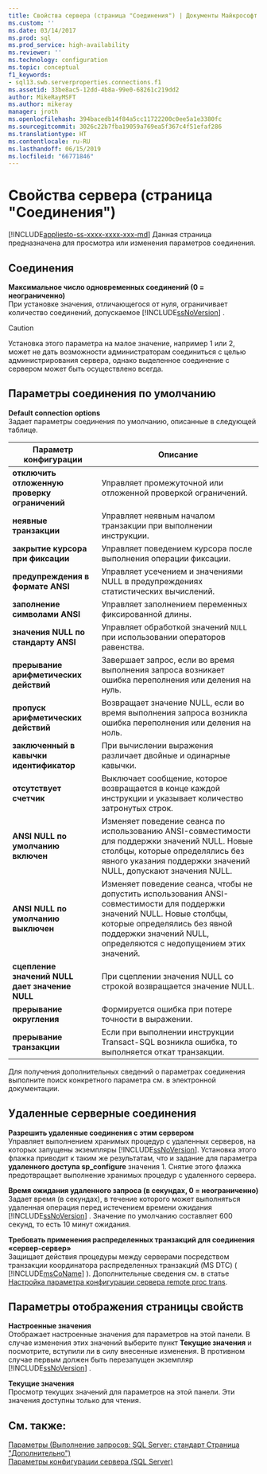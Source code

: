 ```yaml
---
title: Свойства сервера (страница "Соединения") | Документы Майкрософт
ms.custom: ''
ms.date: 03/14/2017
ms.prod: sql
ms.prod_service: high-availability
ms.reviewer: ''
ms.technology: configuration
ms.topic: conceptual
f1_keywords:
- sql13.swb.serverproperties.connections.f1
ms.assetid: 33be8ac5-12dd-4b8a-99e0-68261c219dd2
author: MikeRayMSFT
ms.author: mikeray
manager: jroth
ms.openlocfilehash: 394bacedb14f84a5cc11722200c0ee5a1e3380fc
ms.sourcegitcommit: 3026c22b7fba19059a769ea5f367c4f51efaf286
ms.translationtype: HT
ms.contentlocale: ru-RU
ms.lasthandoff: 06/15/2019
ms.locfileid: "66771846"
---
```

# <a name="server-properties---connections-page"></a>Свойства сервера (страница "Соединения")
[!INCLUDE[appliesto-ss-xxxx-xxxx-xxx-md](../../includes/appliesto-ss-xxxx-xxxx-xxx-md.md)]
  Данная страница предназначена для просмотра или изменения параметров соединения.  
  
## <a name="connections"></a>Соединения  
 **Максимальное число одновременных соединений (0 = неограниченно)**  
 При установке значения, отличающегося от нуля, ограничивает количество соединений, допускаемое [!INCLUDE[ssNoVersion](../../includes/ssnoversion-md.md)] .  
  
> [!CAUTION]  
>  Установка этого параметра на малое значение, например 1 или 2, может не дать возможности администраторам соединиться с целью администрирования сервера, однако выделенное соединение с сервером может быть осуществлено всегда.  
  
## <a name="default-connection-options"></a>Параметры соединения по умолчанию  
 **Default connection options**  
 Задает параметры соединения по умолчанию, описанные в следующей таблице.  
  
|Параметр конфигурации|Описание|  
|--------------------------|-----------------|  
|**отключить отложенную проверку ограничений**|Управляет промежуточной или отложенной проверкой ограничений.|  
|**неявные транзакции**|Управляет неявным началом транзакции при выполнении инструкции.|  
|**закрытие курсора при фиксации**|Управляет поведением курсора после выполнения операции фиксации.|  
|**предупреждения в формате ANSI**|Управляет усечением и значениями NULL в предупреждениях статистических вычислений.|  
|**заполнение символами ANSI**|Управляет заполнением переменных фиксированной длины.|  
|**значения NULL по стандарту ANSI**|Управляет обработкой значений `NULL` при использовании операторов равенства.|  
|**прерывание арифметических действий**|Завершает запрос, если во время выполнения запроса возникает ошибка переполнения или деления на нуль.|  
|**пропуск арифметических действий**|Возвращает значение NULL, если во время выполнения запроса возникла ошибка переполнения или деления на ноль.|  
|**заключенный в кавычки идентификатор**|При вычислении выражения различает двойные и одинарные кавычки.|  
|**отсутствует счетчик**|Выключает сообщение, которое возвращается в конце каждой инструкции и указывает количество затронутых строк.|  
|**ANSI NULL по умолчанию включен**|Изменяет поведение сеанса по использованию ANSI-совместимости для поддержки значений NULL. Новые столбцы, которые определялись без явного указания поддержки значений NULL, допускают значения NULL.|  
|**ANSI NULL по умолчанию выключен**|Изменяет поведение сеанса, чтобы не допустить использования ANSI-совместимости для поддержки значений NULL. Новые столбцы, которые определялись без явной поддержки значений NULL, определяются с недопущением этих значений.|  
|**сцепление значений NULL дает значение NULL**|При сцеплении значения NULL со строкой возвращается значение NULL.|  
|**прерывание округления**|Формируется ошибка при потере точности в выражении.|  
|**прерывание транзакции**|Если при выполнении инструкции Transact-SQL возникла ошибка, то выполняется откат транзакции.|  
  
 Для получения дополнительных сведений о параметрах соединения выполните поиск конкретного параметра см. в электронной документации.  
  
## <a name="remote-server-connections"></a>Удаленные серверные соединения  
 **Разрешить удаленные соединения с этим сервером**  
 Управляет выполнением хранимых процедур с удаленных серверов, на которых запущены экземпляры [!INCLUDE[ssNoVersion](../../includes/ssnoversion-md.md)]. Установка этого флажка приводит к таким же результатам, что и задание для параметра **удаленного доступа sp_configure** значения 1. Снятие этого флажка предотвращает выполнение хранимых процедур с удаленного сервера.  
  
 **Время ожидания удаленного запроса (в секундах, 0 = неограниченно)**  
 Задает время (в секундах), в течение которого может выполняться удаленная операция перед истечением времени ожидания [!INCLUDE[ssNoVersion](../../includes/ssnoversion-md.md)] . Значение по умолчанию составляет 600 секунд, то есть 10 минут ожидания.  
  
 **Требовать применения распределенных транзакций для соединения «сервер-сервер»**  
 Защищает действия процедуры между серверами посредством транзакции координатора распределенных транзакций (MS DTC) ( [!INCLUDE[msCoName](../../includes/msconame-md.md)] ). Дополнительные сведения см. в статье [Настройка параметра конфигурации сервера remote proc trans](../../database-engine/configure-windows/configure-the-remote-proc-trans-server-configuration-option.md).  
  
## <a name="property-page-display-options"></a>Параметры отображения страницы свойств  
 **Настроенные значения**  
 Отображает настроенные значения для параметров на этой панели. В случае изменения этих значений выберите пункт **Текущие значения** и посмотрите, вступили ли в силу внесенные изменения. В противном случае первым должен быть перезапущен экземпляр [!INCLUDE[ssNoVersion](../../includes/ssnoversion-md.md)] .  
  
 **Текущие значения**  
 Просмотр текущих значений для параметров на этой панели. Эти значения доступны только для чтения.  
  
## <a name="see-also"></a>См. также:  
 [Параметры (Выполнение запросов: SQL Server: стандарт Страница "Дополнительно")](https://msdn.microsoft.com/library/3ec788c7-22c3-4216-9ad0-81a168d17074)   
 [Параметры конфигурации сервера (SQL Server)](../../database-engine/configure-windows/server-configuration-options-sql-server.md)  
  
  
